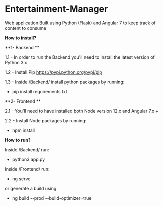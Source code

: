 # Entertainment-Manager

Web application Built using Python (Flask) and Angular 7 to keep track of content to consume

**How to install?**

**1- Backend **

1.1 - In order to run the Backend you'll need to install the latest version of Python 3.x

1.2 - Install Pip https://pypi.python.org/pypi/pip

1.3 - Inside /Backend/ install python packages by running:

  * pip install requirements.txt
  
**2- Frontend **

2.1 - You'll need to have installed both Node version 12.x and Angular 7.x +

2.2 - Install Node packages by running:

  * npm install
  
**How to run?**

Inside /Backend/ run:

   * python3 app.py

Inside /Frontend/ run:

   * ng serve 
   
   or generate a build using:
   
   * ng build --prod --build-optimizer=true




  
  


